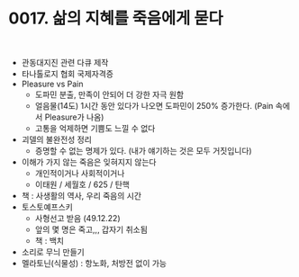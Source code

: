 # 0017. 삶의 지혜를 죽음에게 묻다
 
<br>

- 관동대지진 관련 다큐 제작
- 타나톨로지 협회 국제자격증 
- Pleasure vs Pain
  - 도파민 분출, 만족이 안되어 더 강한 자극 원함
  - 얼음물(14도) 1시간 동안 있다가 나오면 도파민이 250% 증가한다. (Pain 속에서 Pleasure가 나옴)
  - 고통을 억제하면 기쁨도 느낄 수 없다
- 괴델의 불완전성 정리
  - 증명할 수 없는 명제가 있다. (내가 얘기하는 것은 모두 거짓입니다)
- 이해가 가지 않는 죽음은 잊혀지지 않는다
  - 개인적이거나 사회적이거나
  - 이태원 / 세월호 / 625 / 탄핵
- 책 : 사생활의 역사, 우리 죽음의 시간
- 토스토예프스키
  - 사형선고 받음 (49.12.22)
  - 앞의 몇 명은 죽고,,,  갑자기 취소됨
  - 책 : 백치
- 소리로 무늬 만들기
- 멜라토닌(식물성) : 항노화, 처방전 없이 가능